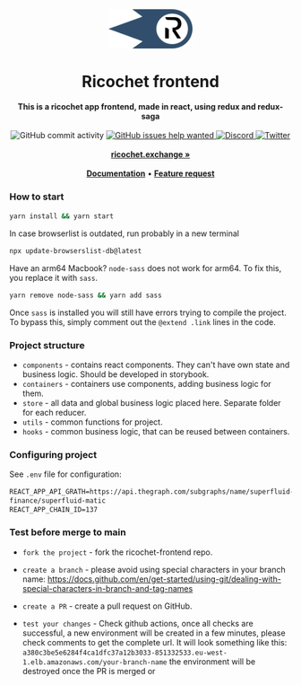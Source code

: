 <div align="center">
    <img src="public/icons/icon.svg" height="70" alt="Ricochet Logo">
    <h1>Ricochet frontend</h1>
    <strong>This is a ricochet app frontend, made in react, using redux and redux-saga</strong>
</div>
<br>
<div align="center">
    <img src="https://img.shields.io/github/commit-activity/w/Ricochet-Exchange/ricochet-frontend" alt="GitHub commit activity">
    <a href="https://github.com/Ricochet-Exchange/ricochet-frontend/issues?q=is%3Aissue+is%3Aopen+label%3A%22help+wanted%22">
        <img src="https://img.shields.io/github/issues/Ricochet-Exchange/ricochet-frontend/help wanted" alt="GitHub issues help wanted">
    </a>
    <a href="https://discord.gg/egu4FZbPBM">
        <img src="https://img.shields.io/discord/862796510604296263.svg?label=&logo=discord&logoColor=ffffff&color=7389D8&labelColor=6A7EC2" alt="Discord">
    </a>
    <a href="https://twitter.com/ricochetxchange">
        <img src="https://img.shields.io/twitter/follow/ricochetxchange?label=ricochetxchange&style=flat&logo=twitter&color=1DA1F2" alt="Twitter">
    </a>
</div>
<div align="center">
    <br>
    <a href="https://ricochet.exchange"><b>ricochet.exchange » </b></a>
    <br><br>
    <a href="https://docs.ricochet.exchange/"><b>Documentation</b></a>
    •
    <a href="https://github.com/Ricochet-Exchange/ricochet-frontend/issues/new"><b>Feature request</b></a>
</div>

### How to start

```bash
yarn install && yarn start
```

In case browserlist is outdated, run probably in a new terminal
```bash
npx update-browserslist-db@latest
```


Have an arm64 Macbook? `node-sass` does not work for arm64. To fix this, you replace it with `sass`.

```bash
yarn remove node-sass && yarn add sass
```

Once `sass` is installed you will still have errors trying to compile the project. To bypass this, simply comment out the `@extend .link` lines in the code.

### Project structure

- `components` - contains react components. They can't have own state and business logic. Should be developed in storybook.
- `containers` - containers use components, adding business logic for them.
- `store` - all data and global business logic placed here. Separate folder for each reducer.
- `utils` - common functions for project.
- `hooks` - common business logic, that can be reused between containers.

### Configuring project

See `.env` file for configuration:

```dotenv
REACT_APP_API_GRATH=https://api.thegraph.com/subgraphs/name/superfluid-finance/superfluid-matic
REACT_APP_CHAIN_ID=137
```
### Test before merge to main

- `fork the project` - fork the ricochet-frontend repo.

- `create a branch` - please avoid using special characters in your branch name:
  https://docs.github.com/en/get-started/using-git/dealing-with-special-characters-in-branch-and-tag-names

- `create a PR` - create a pull request on GitHub.

- `test your changes` - Check github actions, once all checks are successful, a new environment will be created in a few minutes, please check comments to get the complete url. It will look something like this:
  `a380c3be5e6284f4ca1dfc37a12b3033-851332533.eu-west-1.elb.amazonaws.com/your-branch-name`
  the environment will be destroyed once the PR is merged or